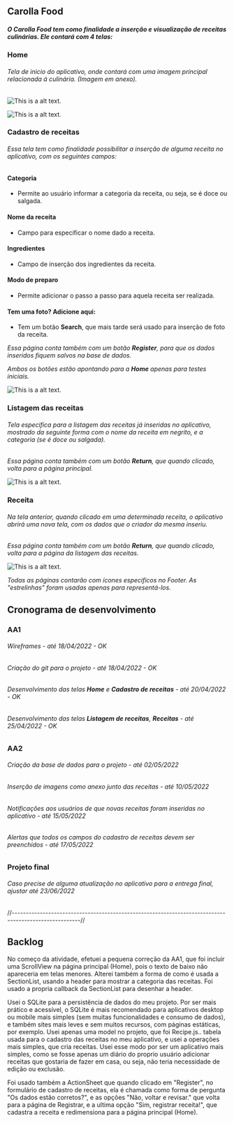 ## Carolla Food

##### O Carolla Food tem como finalidade a inserção e visualização de receitas culinárias. Ele contará com 4 telas:

### Home

###### Tela de inicio do aplicativo, onde contará com uma imagem principal relacionada á culinária. (Imagem em anexo).

![This is a alt text.](/wireframes/Home.png "Tela home.")

![This is a alt text.](/src/components/Main/receita.webp "Imagem principal.")

### Cadastro de receitas

###### Essa tela tem como finalidade possibilitar a inserção de alguma receita no aplicativo, com os seguintes campos:

#### Categoria

- Permite ao usuário informar a categoria da receita, ou seja, se é doce ou salgada.

#### Nome da receita

- Campo para especificar o nome dado a receita.

#### Ingredientes

- Campo de inserção dos ingredientes da receita.

#### Modo de preparo

- Permite adicionar o passo a passo para aquela receita ser realizada.

#### Tem uma foto? Adicione aqui:

- Tem um botão **Search**, que mais tarde será usado para inserção de foto da receita.

_Essa página conta também com um botão **Register**, para que os dados inseridos fiquem salvos na base de dados._

_Ambos os botões estão apontando para a **Home** apenas para testes iniciais._

![This is a alt text.](/wireframes/Register.png "Tela para cadastrar receitas.")

### Listagem das receitas

###### Tela especifica para a listagem das receitas já inseridas no aplicativo, mostrado da seguinte forma com o nome da receita em negrito, e a categoria (se é doce ou salgada).

_Essa página conta também com um botão **Return**, que quando clicado, volta para a página principal._

![This is a alt text.](/wireframes/Listing.png "Tela para listagem das receitas.")

### Receita

###### Na tela anterior, quando clicado em uma determinada receita, o aplicativo abrirá uma nova tela, com os dados que o criador da mesma inseriu.

_Essa página conta também com um botão **Return**, que quando clicado, volta para a página da listagem das receitas._

![This is a alt text.](/wireframes/Recipe.png "Tela da receita.")

_Todas as páginas contarão com ícones especificos no Footer. As "estrelinhas" foram usadas apenas para representá-los._

## Cronograma de desenvolvimento

### AA1

###### Wireframes - até 18/04/2022 - OK

###### Criação do git para o projeto - até 18/04/2022 - OK

###### Desenvolvimento das telas **Home** e **Cadastro de receitas** - até 20/04/2022 - OK

###### Desenvolvimento das telas **Listagem de receitas**, **Receitas** - até 25/04/2022 - OK

### AA2

###### Criação da base de dados para o projeto - até 02/05/2022

###### Inserção de imagens como anexo junto das receitas - até 10/05/2022

###### Notificações aos usuários de que novas receitas foram inseridas no aplicativo - até 15/05/2022

###### Alertas que todos os campos do cadastro de receitas devem ser preenchidos - até 17/05/2022

### Projeto final

###### Caso precise de alguma atualização no aplicativo para a entrega final, ajustar até 23/06/2022

//------------------------------------------------------------------------------------------------------//

## Backlog

No começo da atividade, efetuei a pequena correção da AA1, que foi incluir uma ScrollView na página principal (Home), pois o texto de baixo não apareceria em telas menores. Alterei também a forma de como é usada a SectionList, usando a header para mostrar a categoria das receitas. Foi usado a propria callback da SectionList para desenhar a header.

Usei o SQLite para a persistência de dados do meu projeto. Por ser mais prático e acessível, o SQLite é mais recomendado para aplicativos desktop ou mobile mais simples (sem muitas funcionalidades e consumo de dados), e também sites mais leves e sem muitos recursos, com páginas estáticas, por exemplo. Usei apenas uma model no projeto, que foi Recipe.js.. tabela usada para o cadastro das receitas no meu aplicativo, e usei a operações mais simples, que cria receitas. Usei esse modo por ser um aplicativo mais simples, como se fosse apenas um diário do proprio usuário adicionar receitas que gostaria de fazer em casa, ou seja, não teria necessidade de edição ou exclusão.

Foi usado também a ActionSheet que quando clicado em "Register", no formulário de cadastro de receitas, ela é chamada como forma de pergunta "Os dados estão corretos?", e as opções "Não, voltar e revisar." que volta para a página de Registrar, e a ultima opção "Sim, registrar receita!", que cadastra a receita e redimensiona para a página principal (Home).

 


